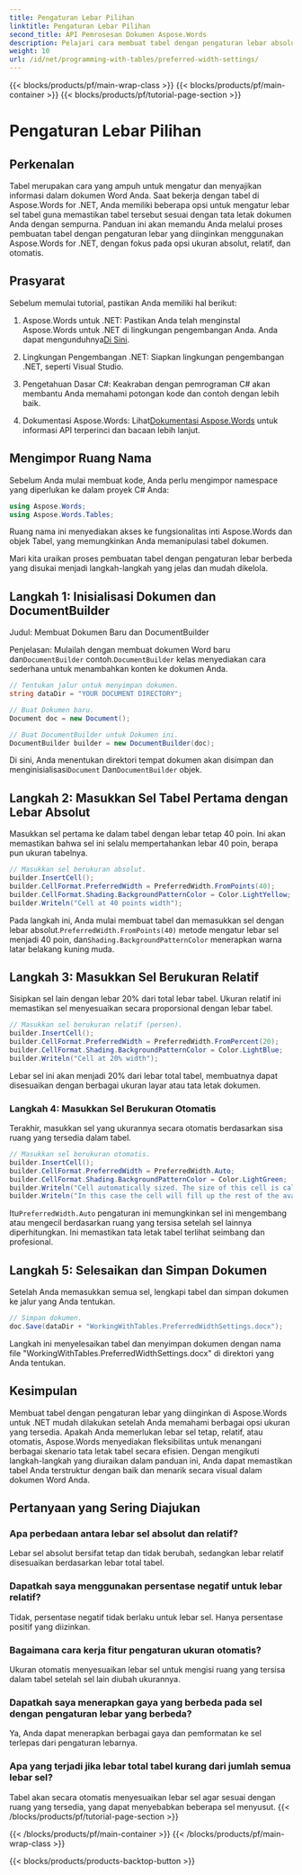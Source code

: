 ```yaml
---
title: Pengaturan Lebar Pilihan
linktitle: Pengaturan Lebar Pilihan
second_title: API Pemrosesan Dokumen Aspose.Words
description: Pelajari cara membuat tabel dengan pengaturan lebar absolut, relatif, dan otomatis di Aspose.Words untuk .NET dengan panduan langkah demi langkah ini.
weight: 10
url: /id/net/programming-with-tables/preferred-width-settings/
---
```


{{< blocks/products/pf/main-wrap-class >}}
{{< blocks/products/pf/main-container >}}
{{< blocks/products/pf/tutorial-page-section >}}

# Pengaturan Lebar Pilihan

## Perkenalan

Tabel merupakan cara yang ampuh untuk mengatur dan menyajikan informasi dalam dokumen Word Anda. Saat bekerja dengan tabel di Aspose.Words for .NET, Anda memiliki beberapa opsi untuk mengatur lebar sel tabel guna memastikan tabel tersebut sesuai dengan tata letak dokumen Anda dengan sempurna. Panduan ini akan memandu Anda melalui proses pembuatan tabel dengan pengaturan lebar yang diinginkan menggunakan Aspose.Words for .NET, dengan fokus pada opsi ukuran absolut, relatif, dan otomatis. 

## Prasyarat

Sebelum memulai tutorial, pastikan Anda memiliki hal berikut:

1.  Aspose.Words untuk .NET: Pastikan Anda telah menginstal Aspose.Words untuk .NET di lingkungan pengembangan Anda. Anda dapat mengunduhnya[Di Sini](https://releases.aspose.com/words/net/).

2. Lingkungan Pengembangan .NET: Siapkan lingkungan pengembangan .NET, seperti Visual Studio.

3. Pengetahuan Dasar C#: Keakraban dengan pemrograman C# akan membantu Anda memahami potongan kode dan contoh dengan lebih baik.

4.  Dokumentasi Aspose.Words: Lihat[Dokumentasi Aspose.Words](https://reference.aspose.com/words/net/) untuk informasi API terperinci dan bacaan lebih lanjut.

## Mengimpor Ruang Nama

Sebelum Anda mulai membuat kode, Anda perlu mengimpor namespace yang diperlukan ke dalam proyek C# Anda:

```csharp
using Aspose.Words;
using Aspose.Words.Tables;
```

Ruang nama ini menyediakan akses ke fungsionalitas inti Aspose.Words dan objek Tabel, yang memungkinkan Anda memanipulasi tabel dokumen.

Mari kita uraikan proses pembuatan tabel dengan pengaturan lebar berbeda yang disukai menjadi langkah-langkah yang jelas dan mudah dikelola.

## Langkah 1: Inisialisasi Dokumen dan DocumentBuilder

Judul: Membuat Dokumen Baru dan DocumentBuilder

 Penjelasan: Mulailah dengan membuat dokumen Word baru dan`DocumentBuilder` contoh.`DocumentBuilder` kelas menyediakan cara sederhana untuk menambahkan konten ke dokumen Anda.

```csharp
// Tentukan jalur untuk menyimpan dokumen.
string dataDir = "YOUR DOCUMENT DIRECTORY";

// Buat Dokumen baru.
Document doc = new Document();

// Buat DocumentBuilder untuk Dokumen ini.
DocumentBuilder builder = new DocumentBuilder(doc);
```

 Di sini, Anda menentukan direktori tempat dokumen akan disimpan dan menginisialisasi`Document` Dan`DocumentBuilder` objek.

## Langkah 2: Masukkan Sel Tabel Pertama dengan Lebar Absolut

Masukkan sel pertama ke dalam tabel dengan lebar tetap 40 poin. Ini akan memastikan bahwa sel ini selalu mempertahankan lebar 40 poin, berapa pun ukuran tabelnya.

```csharp
// Masukkan sel berukuran absolut.
builder.InsertCell();
builder.CellFormat.PreferredWidth = PreferredWidth.FromPoints(40);
builder.CellFormat.Shading.BackgroundPatternColor = Color.LightYellow;
builder.Writeln("Cell at 40 points width");
```

Pada langkah ini, Anda mulai membuat tabel dan memasukkan sel dengan lebar absolut.`PreferredWidth.FromPoints(40)` metode mengatur lebar sel menjadi 40 poin, dan`Shading.BackgroundPatternColor` menerapkan warna latar belakang kuning muda.

## Langkah 3: Masukkan Sel Berukuran Relatif

Sisipkan sel lain dengan lebar 20% dari total lebar tabel. Ukuran relatif ini memastikan sel menyesuaikan secara proporsional dengan lebar tabel.

```csharp
// Masukkan sel berukuran relatif (persen).
builder.InsertCell();
builder.CellFormat.PreferredWidth = PreferredWidth.FromPercent(20);
builder.CellFormat.Shading.BackgroundPatternColor = Color.LightBlue;
builder.Writeln("Cell at 20% width");
```

Lebar sel ini akan menjadi 20% dari lebar total tabel, membuatnya dapat disesuaikan dengan berbagai ukuran layar atau tata letak dokumen.

### Langkah 4: Masukkan Sel Berukuran Otomatis

Terakhir, masukkan sel yang ukurannya secara otomatis berdasarkan sisa ruang yang tersedia dalam tabel.

```csharp
// Masukkan sel berukuran otomatis.
builder.InsertCell();
builder.CellFormat.PreferredWidth = PreferredWidth.Auto;
builder.CellFormat.Shading.BackgroundPatternColor = Color.LightGreen;
builder.Writeln("Cell automatically sized. The size of this cell is calculated from the table preferred width.");
builder.Writeln("In this case the cell will fill up the rest of the available space.");
```

 Itu`PreferredWidth.Auto` pengaturan ini memungkinkan sel ini mengembang atau mengecil berdasarkan ruang yang tersisa setelah sel lainnya diperhitungkan. Ini memastikan tata letak tabel terlihat seimbang dan profesional.

## Langkah 5: Selesaikan dan Simpan Dokumen

Setelah Anda memasukkan semua sel, lengkapi tabel dan simpan dokumen ke jalur yang Anda tentukan.

```csharp
// Simpan dokumen.
doc.Save(dataDir + "WorkingWithTables.PreferredWidthSettings.docx");
```

Langkah ini menyelesaikan tabel dan menyimpan dokumen dengan nama file "WorkingWithTables.PreferredWidthSettings.docx" di direktori yang Anda tentukan.

## Kesimpulan

Membuat tabel dengan pengaturan lebar yang diinginkan di Aspose.Words untuk .NET mudah dilakukan setelah Anda memahami berbagai opsi ukuran yang tersedia. Apakah Anda memerlukan lebar sel tetap, relatif, atau otomatis, Aspose.Words menyediakan fleksibilitas untuk menangani berbagai skenario tata letak tabel secara efisien. Dengan mengikuti langkah-langkah yang diuraikan dalam panduan ini, Anda dapat memastikan tabel Anda terstruktur dengan baik dan menarik secara visual dalam dokumen Word Anda.

## Pertanyaan yang Sering Diajukan

### Apa perbedaan antara lebar sel absolut dan relatif?
Lebar sel absolut bersifat tetap dan tidak berubah, sedangkan lebar relatif disesuaikan berdasarkan lebar total tabel.

### Dapatkah saya menggunakan persentase negatif untuk lebar relatif?
Tidak, persentase negatif tidak berlaku untuk lebar sel. Hanya persentase positif yang diizinkan.

### Bagaimana cara kerja fitur pengaturan ukuran otomatis?
Ukuran otomatis menyesuaikan lebar sel untuk mengisi ruang yang tersisa dalam tabel setelah sel lain diubah ukurannya.

### Dapatkah saya menerapkan gaya yang berbeda pada sel dengan pengaturan lebar yang berbeda?
Ya, Anda dapat menerapkan berbagai gaya dan pemformatan ke sel terlepas dari pengaturan lebarnya.

### Apa yang terjadi jika lebar total tabel kurang dari jumlah semua lebar sel?
Tabel akan secara otomatis menyesuaikan lebar sel agar sesuai dengan ruang yang tersedia, yang dapat menyebabkan beberapa sel menyusut.
{{< /blocks/products/pf/tutorial-page-section >}}

{{< /blocks/products/pf/main-container >}}
{{< /blocks/products/pf/main-wrap-class >}}

{{< blocks/products/products-backtop-button >}}
